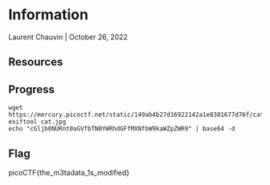 # Information

Laurent Chauvin | October 26, 2022

## Resources

## Progress

```
wget https://mercury.picoctf.net/static/149ab4b27d16922142a1e8381677d76f/cat.jpg
exiftool cat.jpg
echo "cGljb0NURnt0aGVfbTN0YWRhdGFfMXNfbW9kaWZpZWR9" | base64 -d 
```

## Flag

picoCTF{the_m3tadata_1s_modified}
